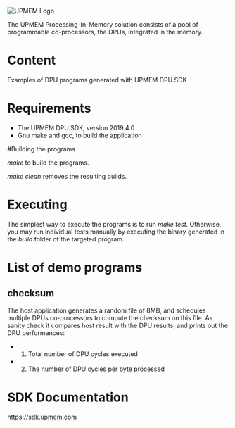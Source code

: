 ![UPMEM Logo](http://www.upmem.com/wp-content/uploads/2015/06/logo_upmem2.png)

The UPMEM Processing-In-Memory solution consists of a pool of programmable co-processors, the DPUs, integrated in the memory.

# Content
Examples of DPU programs generated with UPMEM DPU SDK

# Requirements

 * The UPMEM DPU SDK, version 2019.4.0
 * Gnu make and gcc, to build the application

#Building the programs

*make* to build the programs.

*make clean* removes the resulting builds.

# Executing

The simplest way to execute the programs is to run *make test*.
Otherwise, you may run individual tests manually by executing the binary generated in the *build* folder of the targeted program.

# List of demo programs

## checksum

The host application generates a random file of 8MB, and schedules multiple DPUs co-processors to compute the checksum on this file.
As sanity check it compares host result with the DPU results, and prints out the DPU performances:
* 1) Total number of DPU cycles executed
* 2) The number of DPU cycles per byte processed

# SDK Documentation
https://sdk.upmem.com

